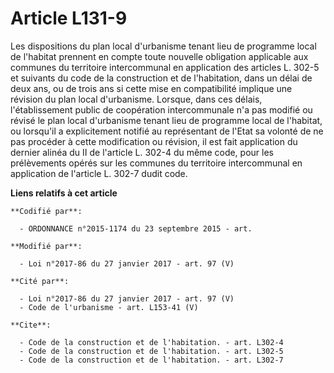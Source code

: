 # Article L131-9

Les dispositions du plan local d'urbanisme tenant lieu de programme local de l'habitat prennent en compte toute nouvelle
obligation applicable aux communes du territoire intercommunal en application des articles L. 302-5 et suivants du code de la
construction et de l'habitation, dans un délai de deux ans, ou de trois ans si cette mise en compatibilité implique une
révision du plan local d'urbanisme. Lorsque, dans ces délais, l'établissement public de coopération intercommunale n'a pas
modifié ou révisé le plan local d'urbanisme tenant lieu de programme local de l'habitat, ou lorsqu'il a explicitement notifié
au représentant de l'Etat sa volonté de ne pas procéder à cette modification ou révision, il est fait application du dernier
alinéa du II de l'article L. 302-4 du même code, pour les prélèvements opérés sur les communes du territoire intercommunal en
application de l'article L. 302-7 dudit code.

**Liens relatifs à cet article**

	**Codifié par**:

	  - ORDONNANCE n°2015-1174 du 23 septembre 2015 - art.

	**Modifié par**:

	  - Loi n°2017-86 du 27 janvier 2017 - art. 97 (V)

	**Cité par**:

	  - Loi n°2017-86 du 27 janvier 2017 - art. 97 (V)
	  - Code de l'urbanisme - art. L153-41 (V)

	**Cite**:

	  - Code de la construction et de l'habitation. - art. L302-4
	  - Code de la construction et de l'habitation. - art. L302-5
	  - Code de la construction et de l'habitation. - art. L302-7
